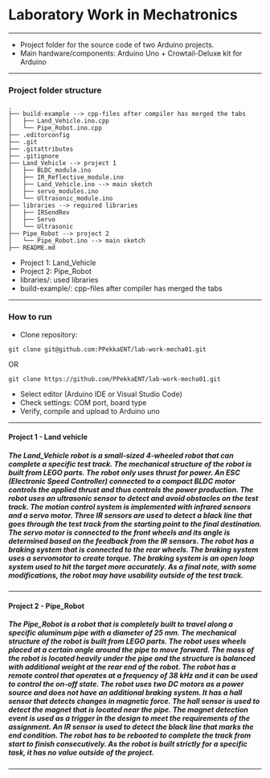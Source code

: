 # Laboratory Work in Mechatronics
-----
- Project folder for the source code of two Arduino projects.<br>
- Main hardware/components: Arduino Uno + Crowtail-Deluxe kit for Arduino
-----
### Project folder structure
```
.
├── build-example --> cpp-files after compiler has merged the tabs
│   ├── Land_Vehicle.ino.cpp
│   └── Pipe_Robot.ino.cpp
├── .editorconfig
├── .git
├── .gitattributes
├── .gitignore
├── Land_Vehicle --> project 1
│   ├── BLDC_module.ino
│   ├── IR_Reflective_module.ino
│   ├── Land_Vehicle.ino --> main sketch
│   ├── servo_modules.ino
│   └── Ultrasonic_module.ino
├── libraries --> required libraries
│   ├── IRSendRev
│   ├── Servo
│   └── Ultrasonic
├── Pipe_Robot --> project 2
│   └── Pipe_Robot.ino --> main sketch
├── README.md

```
- Project 1: Land_Vehicle
- Project 2: Pipe_Robot
- libraries/: used libraries
- build-example/: cpp-files after compiler has merged the tabs
-----
### How to run
- Clone repository:
```
git clone git@github.com:PPekkaENT/lab-work-mecha01.git
```
OR
```
git clone https://github.com/PPekkaENT/lab-work-mecha01.git
```
- Select editor (Arduino IDE or Visual Studio Code)
- Check settings: COM port, board type
- Verify, compile and upload to Arduino uno
-----
#### Project 1 - Land vehicle
<h5>The Land_Vehicle robot is a small-sized 4-wheeled robot that can complete a specific test track. The mechanical structure of the robot is built from LEGO parts. The robot only uses thrust for power. An ESC (Electronic Speed Controller) connected to a compact BLDC motor controls the applied thrust and thus controls the power production. The robot uses an ultrasonic sensor to detect and avoid obstacles on the test track. The motion control system is implemented with infrared sensors and a servo motor. Three IR sensors are used to detect a black line that goes through the test track from the starting point to the final destination. The servo motor is connected to the front wheels and its angle is determined based on the feedback from the IR sensors. The robot has a braking system that is connected to the rear wheels. The braking system uses a servomotor to create torque. The braking system is an open loop system used to hit the target more accurately. As a final note, with some modifications, the robot may have usability outside of the test track.</h5>

-------------
#### Project 2 - Pipe_Robot
<h5>The Pipe_Robot is a robot that is completely built to travel along a specific aluminum pipe with a diameter of 25 mm. The mechanical structure of the robot is built from LEGO parts. The robot uses wheels placed at a certain angle around the pipe to move forward. The mass of the robot is located heavily under the pipe and the structure is balanced with additional weight at the rear end of the robot. The robot has a remote control that operates at a frequency of 38 kHz and it can be used to control the on-off state.
The robot uses two DC motors as a power source and does not have an additional braking system. It has a hall sensor that detects changes in magnetic force. The hall sensor is used to detect the magnet that is located near the pipe. The magnet detection event is used as a trigger in the design to meet the requirements of the assignment. An IR sensor is used to detect the black line that marks the end condition. The robot has to be rebooted to complete the track from start to finish consecutively. As the robot is built strictly for a specific task, it has no value outside of the project.</h5>

-----
